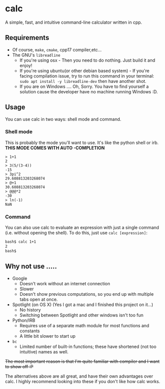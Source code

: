# calc

A simple, fast, and intuitive command-line calculator written in cpp.

## Requirements
* Of course, `make`, `cmake`, cpp17 compiler,etc...
* The GNU's `libreadline`
    * If you're using osx - Then you need to do nothing. Just build it and enjoy!
    * If you're using ubuntu(or other debian based system) - If you're facing compilation issue, try to run this
     command in your terminal: `sudo apt install -y libreadline-dev` then have another shot. 
     * If you are on Windows .... Oh, Sorry. You have to find yourself a solution cause the developer have no machine
      running Windows :D.
     
## Usage
You can use calc in two ways: shell mode and command.

### Shell mode
This is probably the mode you'll want to use. It's like the python shell or irb. **THIS MODE COMES WITH AUTO
-COMPLETION**
```
> 1+1
2
> 3(5/(3-4))
-15
> 3pi^2
29.608813203268074
> @+1
30.608813203268074
> @@@*2
-30
> ln(-1)
NaN
```

### Command
You can also use calc to evaluate an expression with just a single command (i.e. without opening the shell). To do this, just use `calc [expression]`:
```bash
bash$ calc 1+1
2
bash$
```

## Why not use .....
* Google
    * Doesn't work without an internet connection
    * Slower
    * Doesn't show previous computations, so you end up with multiple tabs open at once.
* Spotlight (on OS X) (Yes I got a mac and I finished this project on it...)
    * No history
    * Switching between Spotlight and other windows isn't too fun
* Python/IRB
    * Requires use of a separate math module for most functions and constants 
    * A little bit slower to start up
* `bc`
    * Limited number of built-in functions; these have shortened (not too intuitive) names as well.

~~The most important reason is that I'm quite familiar with compiler and I  want to show off :P~~<br>

The alternatives above are all great, and have their own advantages over calc. I highly recommend looking into these
 if you don't like how calc works.
